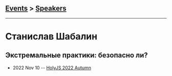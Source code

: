 ## [Events](../README.md) > [Speakers](../speakers.md)
---

# Станислав Шабалин

## Экстремальные практики: безопасно ли?
- 2022 Nov 10 -- [HolyJS 2022 Autumn](https://www.youtube.com/watch?v=ggx-Gs7cVH0)    

